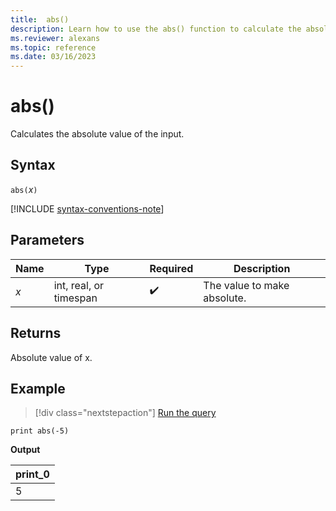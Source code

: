 ```yaml
---
title:  abs()
description: Learn how to use the abs() function to calculate the absolute value of an input.
ms.reviewer: alexans
ms.topic: reference
ms.date: 03/16/2023
---
```

# abs()

Calculates the absolute value of the input.

## Syntax

`abs(`*x*`)`

[!INCLUDE [syntax-conventions-note](../../includes/syntax-conventions-note.md)]

## Parameters

| Name | Type | Required | Description |
|--|--|--|--|
| *x* | int, real, or timespan |  :heavy_check_mark: | The value to make absolute. |

## Returns

Absolute value of x.

## Example

> [!div class="nextstepaction"]
> <a href="https://dataexplorer.azure.com/clusters/help/databases/Samples?query=H4sIAAAAAAAAAysoyswrUUhMKtbQNdUEADsyYK4NAAAA" target="_blank">Run the query</a>

```kusto
print abs(-5)
```

**Output**

|print_0|
|------|
|5|
